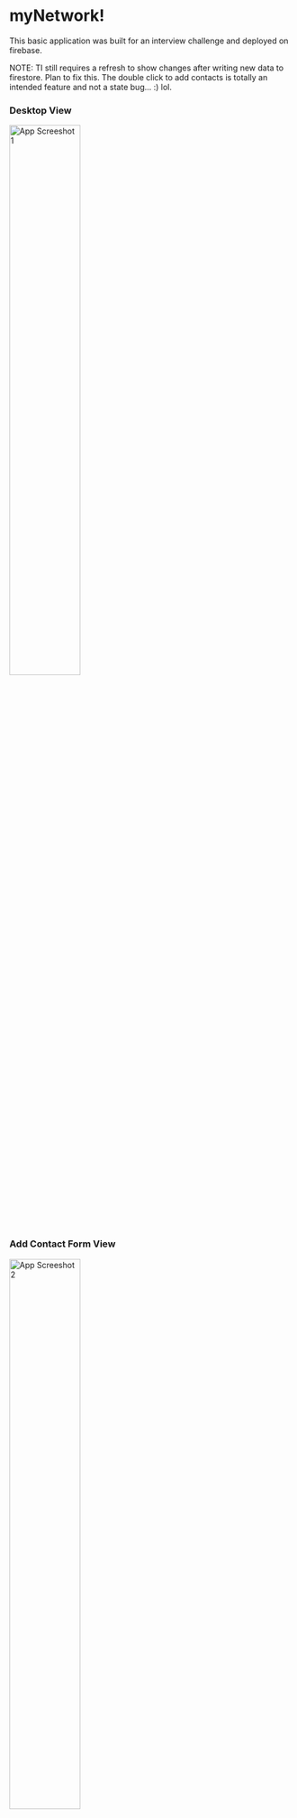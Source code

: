 # myNetwork!

This basic application was built for an interview challenge and deployed on firebase.

NOTE: TI still requires a refresh to show changes after writing new data to firestore. Plan to fix this.
The double click to add contacts is totally an intended feature and not a state bug... :) lol.

### Desktop View
<img src="https://github.com/hrflkner/mynetwork-contacts/blob/main/images/myNetwork-img1.jpg" alt="App Screeshot 1" style="width: 50%; margin: 0 auto;">

### Add Contact Form View
<img src="https://github.com/hrflkner/mynetwork-contacts/blob/main/images/myNetwork-img2.jpg" alt="App Screeshot 2" style="width: 50%; margin: 0 auto;">

### Mobile View
<img src="https://github.com/hrflkner/mynetwork-contacts/blob/main/images/myNetwork-img3.jpg" alt="App Screeshot 3" style="width: 50%; margin: 0 auto;">
